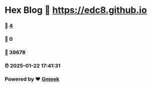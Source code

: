 # Hex Blog :link: https://edc8.github.io 
### :page_facing_up: [4](https://edc8.github.io/tag.html) 
### :speech_balloon: 0 
### :hibiscus: 39678 
### :alarm_clock: 2025-01-22 17:41:31 
### Powered by :heart: [Gmeek](https://github.com/Meekdai/Gmeek)

